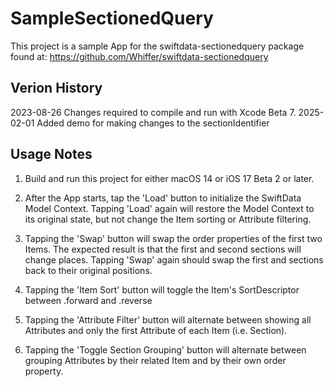 # SampleSectionedQuery

This project is a sample App for the swiftdata-sectionedquery package found at: https://github.com/Whiffer/swiftdata-sectionedquery

## Verion History

2023-08-26 Changes required to compile and run with Xcode Beta 7.
2025-02-01 Added demo for making changes to the sectionIdentifier

## Usage Notes

1. Build and run this project for either macOS 14 or iOS 17 Beta 2 or later.

2. After the App starts, tap the 'Load' button to initialize the SwiftData Model Context. Tapping 'Load' again will restore the Model Context to its original state, but not change the Item sorting or Attribute filtering.

3. Tapping the 'Swap' button will swap the order properties of the first two Items.  The expected result is that the first and second sections will change places. Tapping 'Swap' again should swap the first and sections back to their original positions.

4. Tapping the 'Item Sort' button will toggle the Item's SortDescriptor between .forward and .reverse

5. Tapping the 'Attribute Filter' button will alternate between showing all Attributes and only the first Attribute of each Item (i.e. Section).

6. Tapping the 'Toggle Section Grouping' button will alternate between grouping Attributes by their related Item and by their own order property.

